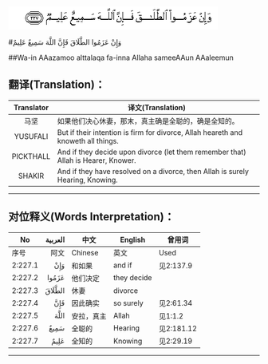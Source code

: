 ![002:227](images/002_227.gif)

#وَإِنْ عَزَمُوا الطَّلَاقَ فَإِنَّ اللَّهَ سَمِيعٌ عَلِيمٌ 

##Wa-in AAazamoo alttalaqa fa-inna Allaha sameeAAun AAaleemun 

## 翻译(Translation)：

| Translator | 译文(Translation)                                            |
| :--------: | ------------------------------------------------------------ |
|    马坚    | 如果他们决心休妻，那末，真主确是全聪的，确是全知的。         |
|  YUSUFALI  | But if their intention is firm for divorce, Allah heareth and knoweth all things. |
| PICKTHALL  | And if they decide upon divorce (let them remember that) Allah is Hearer, Knower. |
|   SHAKIR   | And if they have resolved on a divorce, then Allah is surely Hearing, Knowing. |

---

## 对位释义(Words Interpretation)：

| No   | العربية | 中文    | English | 曾用词 |
| ---- | ------: | ------- | ------- | ------ |
| 序号 |    阿文 | Chinese | 英文    | Used   |
| 2:227.1 | وَإِنْ    | 和如果     | and if      | 见2:137.9  |
| 2:227.2 | عَزَمُوا  | 他们决定   | they decide |            |
| 2:227.3 | الطَّلَاقَ | 休妻     | divorce     |            |
| 2:227.4 | فَإِنَّ    | 因此确实   | so surely   | 见2:61.34  |
| 2:227.5 | اللَّهَ   | 安拉，真主 | Allah       | 见1:1.2    |
| 2:227.6 | سَمِيعٌ   | 全聪的     | Hearing     | 见2:181.12 |
| 2:227.7 | عَلِيمٌ   | 全知的     | Knowing     | 见2:29.19  |

---
